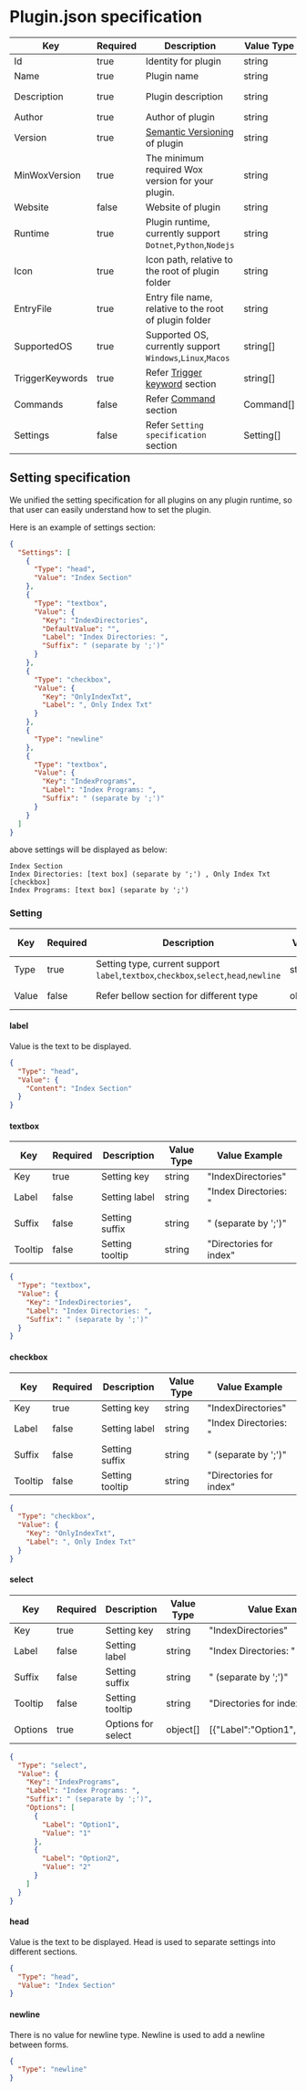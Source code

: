 # Plugin.json specification

| Key             | Required | Description                                                  | Value Type | Value Example                                              |
|-----------------|----------|--------------------------------------------------------------|------------|------------------------------------------------------------|
| Id              | true     | Identity for plugin                                          | string     | "CEA0FDFC6D3B4085823D60DC76F28855"                         |
| Name            | true     | Plugin name                                                  | string     | "Calculator"                                               |
| Description     | true     | Plugin description                                           | string     | "Provide mathematical calculations.(Try 5*3-2 in Wox)"     |
| Author          | true     | Author of plugin                                             | string     | "cxfksword"                                                |
| Version         | true     | [Semantic Versioning](https://semver.org/) of plugin         | string     | "1.0.0"                                                    |
| MinWoxVersion   | true     | The minimum required Wox version for your plugin.            | string     | "2.0.0"                                                    |
| Website         | false    | Website of plugin                                            | string     | "https://github.com/Wox-launcher/Wox"                      |
| Runtime         | true     | Plugin runtime, currently support `Dotnet`,`Python`,`Nodejs` | string     | "Dotnet"                                                   |
| Icon            | true     | Icon path, relative to the root of plugin folder             | string     | "Images\\calculator.png"                                   |
| EntryFile       | true     | Entry file name, relative to the root of plugin folder       | string     | "Wox.Plugin.Calculator.dll"                                |
| SupportedOS     | true     | Supported OS, currently support `Windows`,`Linux`,`Macos`    | string[]   | ["Windows","Linux","Macos"]                                |
| TriggerKeywords | true     | Refer [Trigger keyword](Query.md) section                    | string[]   | ["pm","wpm"]                                               |
| Commands        | false    | Refer [Command](Query.md) section                            | Command[]  | [{"Command":"install","Description:"Install Wox Plugins"}] |
| Settings        | false    | Refer `Setting specification` section                        | Setting[]  | [{"Type":"head", "Value":{}}]                              |

## Setting specification

We unified the setting specification for all plugins on any plugin runtime, so that user can easily understand how to set the plugin.

Here is an example of settings section:
```json
{
  "Settings": [
    {
      "Type": "head",
      "Value": "Index Section"
    },
    {
      "Type": "textbox",
      "Value": {
        "Key": "IndexDirectories",
        "DefaultValue": "",
        "Label": "Index Directories: ",
        "Suffix": " (separate by ';')"
      }
    },
    {
      "Type": "checkbox",
      "Value": {
        "Key": "OnlyIndexTxt",
        "Label": ", Only Index Txt"
      }
    },
    {
      "Type": "newline"
    },
    {
      "Type": "textbox",
      "Value": {
        "Key": "IndexPrograms",
        "Label": "Index Programs: ",
        "Suffix": " (separate by ';')"
      }
    }
  ]
}
```
above settings will be displayed as below:
```
Index Section
Index Directories: [text box] (separate by ';') , Only Index Txt [checkbox]
Index Programs: [text box] (separate by ';') 
```

### Setting
| Key    | Required | Description                                                                          | Value Type    | Value Example   |
|--------|----------|--------------------------------------------------------------------------------------|---------------|-----------------|
| Type   | true     | Setting type, current support `label`,`textbox`,`checkbox`,`select`,`head`,`newline` | string        | "head"          |
| Value  | false    | Refer bellow section for different type                                              | object/string | "head name"     |

#### label
Value is the text to be displayed.
```json
{
  "Type": "head",
  "Value": {
    "Content": "Index Section"
  }
}
```

#### textbox
| Key      | Required | Description                                                | Value Type | Value Example                        |
|----------|----------|------------------------------------------------------------|------------|--------------------------------------|
| Key      | true     | Setting key                                                | string     | "IndexDirectories"                   |
| Label    | false    | Setting label                                              | string     | "Index Directories: "                |
| Suffix   | false    | Setting suffix                                             | string     | " (separate by ';')"                 |
| Tooltip  | false    | Setting tooltip                                            | string     | "Directories for index"              |

```json
{
  "Type": "textbox",
  "Value": {
    "Key": "IndexDirectories",
    "Label": "Index Directories: ",
    "Suffix": " (separate by ';')"
  }
}
```

#### checkbox
| Key      | Required | Description                                                | Value Type | Value Example                        |
|----------|----------|------------------------------------------------------------|------------|--------------------------------------|
| Key      | true     | Setting key                                                | string     | "IndexDirectories"                   |
| Label    | false    | Setting label                                              | string     | "Index Directories: "                |
| Suffix   | false    | Setting suffix                                             | string     | " (separate by ';')"                 |
| Tooltip  | false    | Setting tooltip                                            | string     | "Directories for index"              |

```json
{
  "Type": "checkbox",
  "Value": {
    "Key": "OnlyIndexTxt",
    "Label": ", Only Index Txt"
  }
}
```

#### select
| Key      | Required | Description        | Value Type | Value Example                        |
|----------|----------|--------------------|------------|--------------------------------------|
| Key      | true     | Setting key        | string     | "IndexDirectories"                   |
| Label    | false    | Setting label      | string     | "Index Directories: "                |
| Suffix   | false    | Setting suffix     | string     | " (separate by ';')"                 |
| Tooltip  | false    | Setting tooltip    | string     | "Directories for index"              |
| Options  | true     | Options for select | object[]   | [{"Label":"Option1","Value":"1"}]    |

```json
{
  "Type": "select",
  "Value": {
    "Key": "IndexPrograms",
    "Label": "Index Programs: ",
    "Suffix": " (separate by ';')",
    "Options": [
      {
        "Label": "Option1",
        "Value": "1"
      },
      {
        "Label": "Option2",
        "Value": "2"
      }
    ]
  }
}
```
#### head
Value is the text to be displayed. Head is used to separate settings into different sections.
```json
{
  "Type": "head",
  "Value": "Index Section"
}
```

#### newline
There is no value for newline type. Newline is used to add a newline between forms.
```json
{
  "Type": "newline"
}
```